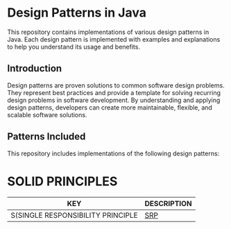 # Design Patterns in Java

This repository contains implementations of various design patterns in Java. Each design pattern is implemented with examples and explanations to help you understand its usage and benefits.

## Introduction

Design patterns are proven solutions to common software design problems. They represent best practices and provide a template for solving recurring design problems in software development. By understanding and applying design patterns, developers can create more maintainable, flexible, and scalable software solutions.

## Patterns Included

This repository includes implementations of the following design patterns:

# SOLID PRINCIPLES
| KEY                               | DESCRIPTION                                                                     |
|-----------------------------------|---------------------------------------------------------------------------------|
| S(SINGLE RESPONSIBILITY PRINCIPLE | [SRP](src/main/java/com/pritam/designpatter101/solid/singleresponsibility) |



